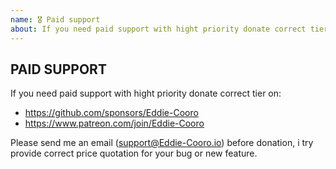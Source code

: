 ```yaml
---
name: 🎖 Paid support
about: If you need paid support with hight priority donate correct tier on github.com/sponsors/Eddie-Cooro or patreon.com/join/Eddie-Cooro and send email to support@Eddie-Cooro.io
---
```


## PAID SUPPORT

If you need paid support with hight priority donate correct tier on:

-   https://github.com/sponsors/Eddie-Cooro
-   https://www.patreon.com/join/Eddie-Cooro

Please send me an email (support@Eddie-Cooro.io) before donation, i try provide correct price quotation for your bug or new feature.
